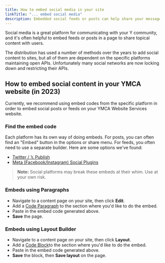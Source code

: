 ```yaml
---
title: How to embed social media in your site
linkTitle: "... embed social media"
description: Embedded social feeds or posts can help share your message with users. 
---
```


Social media is a great platform for communicating with your Y community, and it's often helpful to embed feeds or posts in a page to share topical content with users. 

The distribution has used a number of methods over the years to add social content to sites, but all of them are dependent on the specific platforms maintaining open APIs. Unfortunately many social networks are now locking down and restricting their APIs.

## How to embed social content in your YMCA website (in 2023)

Currently, we recommend using embed codes from the specific platform in order to embed social posts or feeds on your YMCA Website Services website.

### Find the embed code

Each platform has its own way of doing embeds. For posts, you can often find an "Embed" button in the options or share menu. For feeds, you often need to use a separate builder. Here are some options we've found:

- [Twitter / 𝕏 Publish](https://publish.twitter.com/)
- [Meta (Facebook/Instagram) Social Plugins](https://developers.facebook.com/docs/plugins)

> **Note:** Social platforms may break these embeds at their whim. Use at your own risk.

### Embeds using Paragraphs

- Navigate to a content page on your site, then click **Edit**.
- Add a [Code Paragraph](../../user-documentation/paragraphs/code) to the section where you'd like to do the embed.
- Paste in the embed code generated above.
- **Save** the page.

### Embeds using Layout Builder

- Navigate to a content page on your site, then click **Layout**.
- Add a [Code Block](../../user-documentation/layout-builder/code)to the section where you'd like to do the embed.
- Paste in the embed code generated above.
- **Save** the block, then **Save layout** on the page.